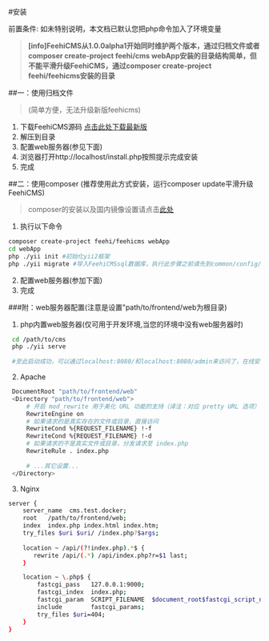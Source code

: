 #安装

前置条件: 如未特别说明，本文档已默认您把php命令加入了环境变量

>**[info]FeehiCMS从1.0.0alpha1开始同时维护两个版本，通过归档文件或者composer create-project feehi/cms webApp安装的目录结构简单，但不能平滑升级FeehiCMS，通过composer create-project feehi/feehicms安装的目录**


##一：使用归档文件
>(简单方便，无法升级新版feehicms)

1. 下载FeehiCMS源码 [点击此处下载最新版](http://resource-1251086492.file.myqcloud.com/Feehi_CMS.zip)
2. 解压到目录 
3. 配置web服务器(参见下面)
4. 浏览器打开http://localhost/install.php按照提示完成安装
5. 完成
    


##二：使用composer (推荐使用此方式安装，运行composer update平滑升级FeehiCMS)
>composer的安装以及国内镜像设置请点击[此处](http://www.phpcomposer.com/)

1. 执行以下命令
 ```bash
 composer create-project feehi/feehicms webApp
 cd webApp
 php ./yii init #初始化yii2框架
 php ./yii migrate #导入FeehiCMSsql数据库，执行此步骤之前请先到common/config/main-local.php修改成正确的数据库配置
 ```
 2. 配置web服务器(参加下面)
 3. 完成
 
###附：web服务器配置(注意是设置"path/to/frontend/web为根目录)
 
 1. php内置web服务器(仅可用于开发环境,当您的环境中没有web服务器时)
 ```bash
  cd /path/to/cms
  php ./yii serve  
  
  #至此启动成功，可以通过localhost:8080/和localhost:8080/admin来访问了，在线安装即访问localhost:8080/install.php
 ```
 
 2. Apache
 ```bash
  DocumentRoot "path/to/frontend/web"
  <Directory "path/to/frontend/web">
      # 开启 mod_rewrite 用于美化 URL 功能的支持（译注：对应 pretty URL 选项）
      RewriteEngine on
      # 如果请求的是真实存在的文件或目录，直接访问
      RewriteCond %{REQUEST_FILENAME} !-f
      RewriteCond %{REQUEST_FILENAME} !-d
      # 如果请求的不是真实文件或目录，分发请求至 index.php
      RewriteRule . index.php
  
      # ...其它设置...
  </Directory>
  ```
  
 3. Nginx
 ```bash
 server {
     server_name  cms.test.docker;
     root   /path/to/frontend/web;
     index  index.php index.html index.htm;
     try_files $uri $uri/ /index.php?$args;
     
     location ~ /api/(?!index.php).*$ {
        rewrite /api/(.*) /api/index.php?r=$1 last;
     }
 
     location ~ \.php$ {
         fastcgi_pass   127.0.0.1:9000;
         fastcgi_index  index.php;
         fastcgi_param  SCRIPT_FILENAME  $document_root$fastcgi_script_name;
         include        fastcgi_params;
         try_files $uri=404;
     }
 }
 ```